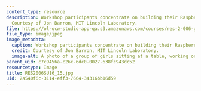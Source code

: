 ```yaml
---
content_type: resource
description: Workshop participants concentrate on building their Raspberry Pi cameras.
  Courtesy of Jon Barron, MIT Lincoln Laboratory.
file: https://ol-ocw-studio-app-qa.s3.amazonaws.com/courses/res-2-006-girls-who-build-cameras-summer-2016/2a540f6c3114eff3766434316bb16d59_RES2006SU16_15.jpg
file_type: image/jpeg
image_metadata:
  caption: Workshop participants concentrate on building their Raspberry Pi cameras.
  credit: Courtesy of Jon Barron, MIT Lincoln Laboratory.
  image-alt: A photo of a group of girls sitting at a table, working on building cameras.
parent_uid: c7c9456a-c26c-6dc0-0027-638fc943dc52
resourcetype: Image
title: RES2006SU16_15.jpg
uid: 2a540f6c-3114-eff3-7664-34316bb16d59
---
```

